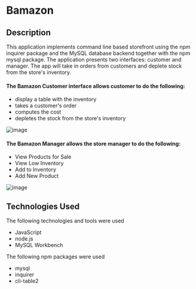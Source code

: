 # Bamazon

## Description

This application implements command line based storefront using the npm inquirer package and the MySQL database backend together with the npm mysql package. The application presents two interfaces: customer and manager. The app will take in orders from customers and deplete stock from the store's inventory.


#### The Bamazon Customer interface allows customer to do the following:

- display a table with the inventory
- takes a customer's order
- computes the cost
- depletes the stock from the store's inventory

![image](https://user-images.githubusercontent.com/34113550/38945142-b106dd1c-4303-11e8-9608-fec2b089d6e9.png)

#### The Bamazon Manager allows the store manager to do the following:

- View Products for Sale
- View Low Inventory
- Add to Inventory
- Add New Product

![image](https://user-images.githubusercontent.com/34113550/38945203-e7787a90-4303-11e8-90fa-f36194d0c7d1.png)

## Technologies Used

The following technologies and tools were used
- JavaScript
- node.js
- MySQL Workbench


The following npm packages were used
- mysql
- inquirer
- cli-table2

